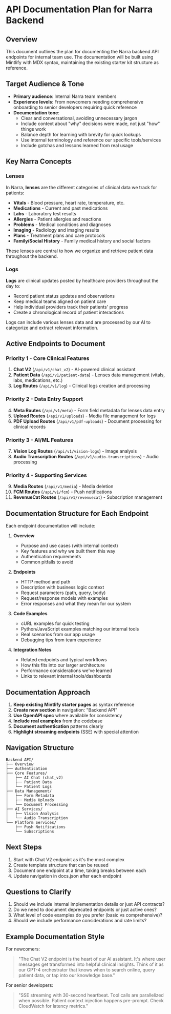 # API Documentation Plan for Narra Backend

## Overview
This document outlines the plan for documenting the Narra backend API endpoints for internal team use. The documentation will be built using Mintlify with MDX syntax, maintaining the existing starter kit structure as reference.

## Target Audience & Tone
- **Primary audience**: Internal Narra team members
- **Experience levels**: From newcomers needing comprehensive onboarding to senior developers requiring quick reference
- **Documentation tone**: 
  - Clear and conversational, avoiding unnecessary jargon
  - Include context about "why" decisions were made, not just "how" things work
  - Balance depth for learning with brevity for quick lookups
  - Use internal terminology and reference our specific tools/services
  - Include gotchas and lessons learned from real usage

## Key Narra Concepts

### Lenses
In Narra, **lenses** are the different categories of clinical data we track for patients:
- **Vitals** - Blood pressure, heart rate, temperature, etc.
- **Medications** - Current and past medications
- **Labs** - Laboratory test results
- **Allergies** - Patient allergies and reactions
- **Problems** - Medical conditions and diagnoses
- **Imaging** - Radiology and imaging results
- **Plans** - Treatment plans and care protocols
- **Family/Social History** - Family medical history and social factors

These lenses are central to how we organize and retrieve patient data throughout the backend.

### Logs
**Logs** are clinical updates posted by healthcare providers throughout the day to:
- Record patient status updates and observations
- Keep medical teams aligned on patient care
- Help individual providers track their patients' progress
- Create a chronological record of patient interactions

Logs can include various lenses data and are processed by our AI to categorize and extract relevant information.

## Active Endpoints to Document

### Priority 1 - Core Clinical Features
1. **Chat V2** (`/api/v1/chat_v2`) - AI-powered clinical assistant
2. **Patient Data** (`/api/v1/patient-data`) - Lenses data management (vitals, labs, medications, etc.)
3. **Log Routes** (`/api/v1/log`) - Clinical logs creation and processing

### Priority 2 - Data Entry Support
4. **Meta Routes** (`/api/v1/meta`) - Form field metadata for lenses data entry
5. **Upload Routes** (`/api/v1/uploads`) - Media file management for logs
6. **PDF Upload Routes** (`/api/v1/pdf-uploads`) - Document processing for clinical records

### Priority 3 - AI/ML Features
7. **Vision Log Routes** (`/api/v1/vision-logs`) - Image analysis
8. **Audio Transcription Routes** (`/api/v1/audio-transcriptions`) - Audio processing

### Priority 4 - Supporting Services
9. **Media Routes** (`/api/v1/media`) - Media deletion
10. **FCM Routes** (`/api/v1/fcm`) - Push notifications
11. **RevenueCat Routes** (`/api/v1/revenuecat`) - Subscription management

## Documentation Structure for Each Endpoint

Each endpoint documentation will include:

1. **Overview**
   - Purpose and use cases (with internal context)
   - Key features and why we built them this way
   - Authentication requirements
   - Common pitfalls to avoid

2. **Endpoints**
   - HTTP method and path
   - Description with business logic context
   - Request parameters (path, query, body)
   - Request/response models with examples
   - Error responses and what they mean for our system

3. **Code Examples**
   - cURL examples for quick testing
   - Python/JavaScript examples matching our internal tools
   - Real scenarios from our app usage
   - Debugging tips from team experience

4. **Integration Notes**
   - Related endpoints and typical workflows
   - How this fits into our larger architecture
   - Performance considerations we've learned
   - Links to relevant internal tools/dashboards

## Documentation Approach

1. **Keep existing Mintlify starter pages** as syntax reference
2. **Create new section** in navigation: "Backend API"
3. **Use OpenAPI spec** where available for consistency
4. **Include real examples** from the codebase
5. **Document authentication** patterns clearly
6. **Highlight streaming endpoints** (SSE) with special attention

## Navigation Structure

```
Backend API/
├── Overview
├── Authentication
├── Core Features/
│   ├── AI Chat (chat_v2)
│   ├── Patient Data
│   └── Patient Logs
├── Data Management/
│   ├── Form Metadata
│   ├── Media Uploads
│   └── Document Processing
├── AI Services/
│   ├── Vision Analysis
│   └── Audio Transcription
└── Platform Services/
    ├── Push Notifications
    └── Subscriptions
```

## Next Steps

1. Start with Chat V2 endpoint as it's the most complex
2. Create template structure that can be reused
3. Document one endpoint at a time, taking breaks between each
4. Update navigation in docs.json after each endpoint

## Questions to Clarify

1. Should we include internal implementation details or just API contracts?
2. Do we need to document deprecated endpoints or just active ones?
3. What level of code examples do you prefer (basic vs comprehensive)?
4. Should we include performance considerations and rate limits?

## Example Documentation Style

For newcomers:
> "The Chat V2 endpoint is the heart of our AI assistant. It's where user messages get transformed into helpful clinical insights. Think of it as our GPT-4 orchestrator that knows when to search online, query patient data, or tap into our knowledge base."

For senior developers:
> "SSE streaming with 30-second heartbeat. Tool calls are parallelized when possible. Patient context injection happens pre-prompt. Check CloudWatch for latency metrics."